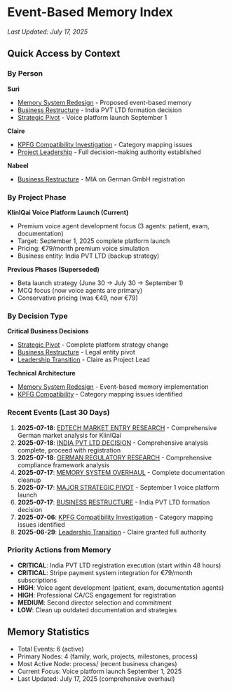 # Event-Based Memory Index
*Last Updated: July 17, 2025*

## Quick Access by Context

### By Person
**Suri**
- [Memory System Redesign](/projects/kliniqai/2025-01-27_memory-system-redesign.md) - Proposed event-based memory
- [Business Restructure](/process/2025-07-17_business-restructure-india-pvt-ltd.md) - India PVT LTD formation decision
- [Strategic Pivot](/process/2025-07-17_strategic-pivot-voice-platform.md) - Voice platform launch September 1

**Claire**
- [KPFG Compatibility Investigation](/projects/kliniqai/2025-07-06_kpfg-compatibility-investigation.md) - Category mapping issues
- [Project Leadership](/milestones/2025-06-29_leadership-transition.md) - Full decision-making authority established

**Nabeel**
- [Business Restructure](/process/2025-07-17_business-restructure-india-pvt-ltd.md) - MIA on German GmbH registration

### By Project Phase
**KlinIQai Voice Platform Launch (Current)**
- Premium voice agent development focus (3 agents: patient, exam, documentation)
- Target: September 1, 2025 complete platform launch
- Pricing: €79/month premium voice simulation
- Business entity: India PVT LTD (backup strategy)

**Previous Phases (Superseded)**
- Beta launch strategy (June 30 → July 30 → September 1)
- MCQ focus (now voice agents are primary)
- Conservative pricing (was €49, now €79)

### By Decision Type
**Critical Business Decisions**
- [Strategic Pivot](/process/2025-07-17_strategic-pivot-voice-platform.md) - Complete platform strategy change
- [Business Restructure](/process/2025-07-17_business-restructure-india-pvt-ltd.md) - Legal entity pivot
- [Leadership Transition](/milestones/2025-06-29_leadership-transition.md) - Claire as Project Lead

**Technical Architecture**
- [Memory System Redesign](/projects/kliniqai/2025-01-27_memory-system-redesign.md) - Event-based memory implementation
- [KPFG Compatibility](/projects/kliniqai/2025-07-06_kpfg-compatibility-investigation.md) - Category mapping issues identified

### Recent Events (Last 30 Days)
1. **2025-07-18**: [EDTECH MARKET ENTRY RESEARCH](/process/2025-07-18_edtech-market-entry-research.md) - Comprehensive German market analysis for KlinIQai
2. **2025-07-18**: [INDIA PVT LTD DECISION](/strategic/2025-07-18_india-pvt-ltd-decision.md) - Comprehensive analysis complete, proceed with registration
3. **2025-07-18**: [GERMAN REGULATORY RESEARCH](/process/2025-07-18_german-regulatory-compliance-research.md) - Comprehensive compliance framework analysis
4. **2025-07-17**: [MEMORY SYSTEM OVERHAUL](/process/2025-07-17_memory-system-overhaul.md) - Complete documentation cleanup
5. **2025-07-17**: [MAJOR STRATEGIC PIVOT](/process/2025-07-17_strategic-pivot-voice-platform.md) - September 1 voice platform launch
6. **2025-07-17**: [BUSINESS RESTRUCTURE](/process/2025-07-17_business-restructure-india-pvt-ltd.md) - India PVT LTD formation decision
7. **2025-07-06**: [KPFG Compatibility Investigation](/projects/kliniqai/2025-07-06_kpfg-compatibility-investigation.md) - Category mapping issues identified
8. **2025-06-29**: [Leadership Transition](/milestones/2025-06-29_leadership-transition.md) - Claire granted full authority

### Priority Actions from Memory
- **CRITICAL**: India PVT LTD registration execution (start within 48 hours)
- **CRITICAL**: Stripe payment system integration for €79/month subscriptions
- **HIGH**: Voice agent development (patient, exam, documentation agents)
- **HIGH**: Professional CA/CS engagement for registration
- **MEDIUM**: Second director selection and commitment
- **LOW**: Clean up outdated documentation and strategies

## Memory Statistics
- Total Events: 6 (active)
- Primary Nodes: 4 (family, work, projects, milestones, process)
- Most Active Node: process/ (recent business changes)
- Current Focus: Voice platform launch September 1, 2025
- Last Updated: July 17, 2025 (comprehensive overhaul)
